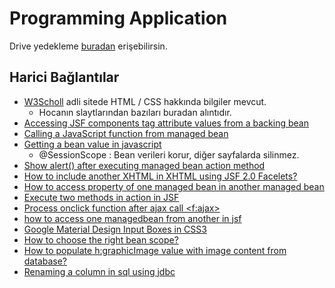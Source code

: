 # Programming Application

Drive yedekleme [buradan][Programming Application - Drive] erişebilirsin.

## Harici Bağlantılar

- [W3Scholl][W3Scholl] adli sitede HTML / CSS hakkında bilgiler mevcut.
  - Hocanın slaytlarından bazıları buradan alıntıdır.
- [Accessing JSF components tag attribute values from a backing bean](https://stackoverflow.com/questions/11061356/accessing-jsf-components-tag-attribute-values-from-a-backing-bean)
- [Calling a JavaScript function from managed bean](https://stackoverflow.com/questions/5675017/calling-a-javascript-function-from-managed-bean)
- [Getting a bean value in javascript](https://stackoverflow.com/questions/29765111/getting-a-bean-value-in-javascript)
  - @SessionScope : Bean verileri korur, diğer sayfalarda silinmez.
- [Show alert() after executing managed bean action method](https://stackoverflow.com/questions/30309236/show-alert-after-executing-managed-bean-action-method)
- [How to include another XHTML in XHTML using JSF 2.0 Facelets?](https://stackoverflow.com/questions/4792862/how-to-include-another-xhtml-in-xhtml-using-jsf-2-0-facelets?utm_medium=organic&utm_source=google_rich_qa&utm_campaign=google_rich_qa)
- [How to access property of one managed bean in another managed bean](https://stackoverflow.com/questions/7912663/execute-two-methods-in-action-in-jsf?utm_medium=organic&utm_source=google_rich_qa&utm_campaign=google_rich_qa)
- [Execute two methods in action in JSF](https://stackoverflow.com/questions/7912663/execute-two-methods-in-action-in-jsf?utm_medium=organic&utm_source=google_rich_qa&utm_campaign=google_rich_qa)
- [Process onclick function after ajax call <f:ajax>](https://stackoverflow.com/questions/13540298/process-onclick-function-after-ajax-call-fajax)
- [how to access one managedbean from another in jsf](https://stackoverflow.com/questions/27483739/how-to-access-one-managedbean-from-another-in-jsf?utm_medium=organic&utm_source=google_rich_qa&utm_campaign=google_rich_qa)
- [Google Material Design Input Boxes in CSS3](https://scotch.io/tutorials/google-material-design-input-boxes-in-css3)
- [How to choose the right bean scope?](https://stackoverflow.com/questions/7031885/how-to-choose-the-right-bean-scope/7031941#7031941)
- [How to populate h:graphicImage value with image content from database?](https://stackoverflow.com/questions/15074465/how-to-populate-hgraphicimage-value-with-image-content-from-database)
- [Renaming a column in sql using jdbc](https://stackoverflow.com/questions/17950170/renaming-a-column-in-sql-using-jdbc)

[Programming Application - Drive]: https://drive.google.com/open?id=1YwsbaNKSIrYhc3vg0kOkS3vSagZ6kuOE

[W3Scholl]: https://www.w3schools.com/